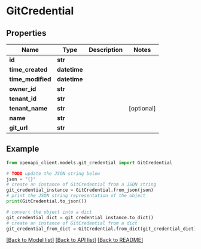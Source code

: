 # GitCredential


## Properties

Name | Type | Description | Notes
------------ | ------------- | ------------- | -------------
**id** | **str** |  | 
**time_created** | **datetime** |  | 
**time_modified** | **datetime** |  | 
**owner_id** | **str** |  | 
**tenant_id** | **str** |  | 
**tenant_name** | **str** |  | [optional] 
**name** | **str** |  | 
**git_url** | **str** |  | 

## Example

```python
from openapi_client.models.git_credential import GitCredential

# TODO update the JSON string below
json = "{}"
# create an instance of GitCredential from a JSON string
git_credential_instance = GitCredential.from_json(json)
# print the JSON string representation of the object
print(GitCredential.to_json())

# convert the object into a dict
git_credential_dict = git_credential_instance.to_dict()
# create an instance of GitCredential from a dict
git_credential_from_dict = GitCredential.from_dict(git_credential_dict)
```
[[Back to Model list]](../README.md#documentation-for-models) [[Back to API list]](../README.md#documentation-for-api-endpoints) [[Back to README]](../README.md)



